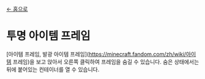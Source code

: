 [← 홈으로](../)
# 투명 아이템 프레임

[아이템 프레임, 발광 아이템 프레임](https://minecraft.fandom.com/zh/wiki/아이템 프레임)을 보고 앉아서 오른쪽 클릭하여 프레임을 숨길 수 있습니다. 숨은 상태에서는 뒤에 붙어있는 컨테이너를 열 수 있습니다.
